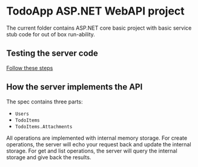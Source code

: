 # TodoApp ASP.NET WebAPI project

The current folder contains ASP.NET core basic project with basic service stub code for out of box run-ability.

## Testing the server code

[Follow these steps](../../../how-to-test-server-api.md)

## How the server implements the API

The spec contains three parts:
- `Users`
- `TodoItems`
- `TodoItems.Attachments`

All operations are implemented with internal memory storage. For create operations, the server will echo your request back and update the internal storage. For get and list operations, the server will query the internal storage and give back the results.
